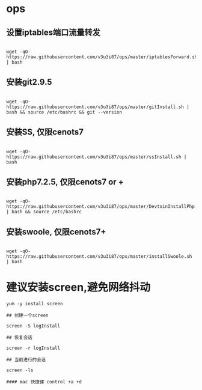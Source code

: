 # ops


## 设置iptables端口流量转发

````text

wget -qO- https://raw.githubusercontent.com/v3u3i87/ops/master/iptablesForward.sh | bash 

````


## 安装git2.9.5

````text

wget -qO- https://raw.githubusercontent.com/v3u3i87/ops/master/gitInstall.sh | bash && source /etc/bashrc && git --version

````

## 安装SS, 仅限cenots7 

````text

wget -qO- https://raw.githubusercontent.com/v3u3i87/ops/master/ssInstall.sh | bash

````


## 安装php7.2.5, 仅限cenots7 or +
```text

wget -qO- https://raw.githubusercontent.com/v3u3i87/ops/master/DevtoinInstallPhp.sh | bash && source /etc/bashrc

```

## 安装swoole, 仅限cenots7+

````text

wget -qO- https://raw.githubusercontent.com/v3u3i87/ops/master/installSwoole.sh | bash

````


# 建议安装screen,避免网络抖动

	yum -y install screen

	## 创建一个screen
	
	screen -S logInstall

	## 恢复会话
	
	screen -r logInstall

	## 当前进行的会话
	
	screen -ls

	#### mac 快捷健 control +a +d 